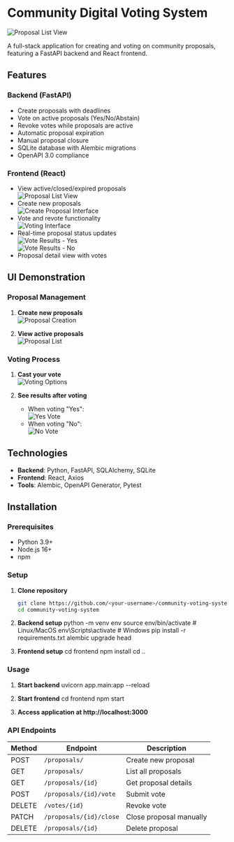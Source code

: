 # Community Digital Voting System

![Proposal List View](output_images/1.ai.png)

A full-stack application for creating and voting on community proposals, featuring a FastAPI backend and React frontend.

## Features

### Backend (FastAPI)
- Create proposals with deadlines
- Vote on active proposals (Yes/No/Abstain)
- Revoke votes while proposals are active
- Automatic proposal expiration
- Manual proposal closure
- SQLite database with Alembic migrations
- OpenAPI 3.0 compliance

### Frontend (React)
- View active/closed/expired proposals  
  ![Proposal List View](output_images/1.ai.png)
- Create new proposals  
  ![Create Proposal Interface](output_images/5.ai.png)
- Vote and revote functionality  
  ![Voting Interface](output_images/2.ai.png)
- Real-time proposal status updates  
  ![Vote Results - Yes](output_images/3.ai.png)  
  ![Vote Results - No](output_images/4.ai.png)
- Proposal detail view with votes

## UI Demonstration

### Proposal Management
1. **Create new proposals**  
   ![Proposal Creation](output_images/5.ai.png)

2. **View active proposals**  
   ![Proposal List](output_images/1.ai.png)

### Voting Process
1. **Cast your vote**  
   ![Voting Options](output_images/2.ai.png)

2. **See results after voting**  
   - When voting "Yes":  
     ![Yes Vote](output_images/3.ai.png)
   - When voting "No":  
     ![No Vote](output_images/4.ai.png)

## Technologies

- **Backend**: Python, FastAPI, SQLAlchemy, SQLite
- **Frontend**: React, Axios
- **Tools**: Alembic, OpenAPI Generator, Pytest

## Installation

### Prerequisites
- Python 3.9+
- Node.js 16+
- npm

### Setup

1. **Clone repository**
   ```bash
   git clone https://github.com/<your-username>/community-voting-system.git
   cd community-voting-system

2. **Backend setup**
    python -m venv env
    source env/bin/activate  # Linux/MacOS
    env\Scripts\activate  # Windows
    pip install -r requirements.txt
    alembic upgrade head

3. **Frontend setup**
    cd frontend
    npm install
    cd ..

### Usage

1. **Start backend**
    uvicorn app.main:app --reload

2. **Start frontend**
    cd frontend
    npm start

3. **Access application at http://localhost:3000**

### API Endpoints

| Method  | Endpoint                  | Description                  |
|---------|---------------------------|------------------------------|
| POST    | `/proposals/`             | Create new proposal          |
| GET     | `/proposals/`             | List all proposals           |
| GET     | `/proposals/{id}`         | Get proposal details         |
| POST    | `/proposals/{id}/vote`    | Submit vote                  |
| DELETE  | `/votes/{id}`             | Revoke vote                  |
| PATCH   | `/proposals/{id}/close`   | Close proposal manually      |
| DELETE  | `/proposals/{id}`         | Delete proposal              |
